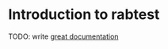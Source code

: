 # Introduction to rabtest

TODO: write [great documentation](http://jacobian.org/writing/what-to-write/)
